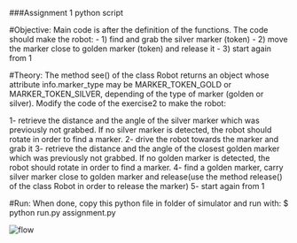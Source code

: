 ###Assignment 1 python script

#Objective: Main code is after the definition of the functions. The code should make the robot:
	- 1) find and grab the silver marker (token)
	- 2) move the marker close to golden marker (token) and release it
	- 3) start again from 1

#Theory: The method see() of the class Robot returns an object whose attribute info.marker_type may be MARKER_TOKEN_GOLD or MARKER_TOKEN_SILVER, depending of the type of marker (golden or silver). 
Modify the code of the exercise2 to make the robot:

1- retrieve the distance and the angle of the silver marker  which was previously not grabbed. If no silver marker is detected, the robot should rotate in order to find a marker.
2- drive the robot towards the marker and grab it
3- retrieve the distance and the angle of the closest golden marker which was previously not grabbed. If no golden marker is detected, the robot should rotate in order to find a marker.
4- find a golden marker, carry silver marker close to golden marker and release(use the method release() of the class Robot in order to release the marker)
5- start again from 1

#Run:	When done, copy this python file in folder of simulator and run with:
	$ python run.py assignment.py



![flow](https://user-images.githubusercontent.com/48551115/201193012-7c5e72f9-d9a8-404f-8706-7840f82071d1.svg)

